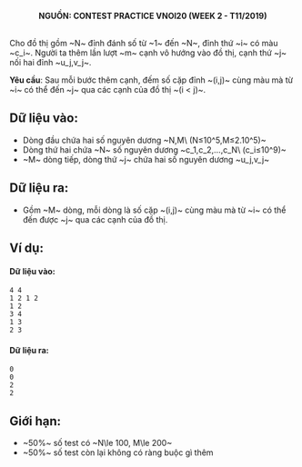 **<center>NGUỒN: CONTEST PRACTICE VNOI20  (WEEK 2 - T11/2019)</center>**
<br>

Cho đồ thị gồm ~N~ đỉnh đánh số từ ~1~ đến ~N~, đỉnh thứ ~i~ có màu ~c_i~. Người ta thêm lần lượt ~m~ cạnh vô hướng vào đồ thị, cạnh thứ ~j~ nối hai đỉnh ~u_j,v_j~.

**Yêu cầu**: Sau mỗi bước thêm cạnh, đếm số cặp đỉnh ~(i,j)~ cùng màu mà từ ~i~ có thể đến ~j~ qua các cạnh của đồ thị ~(i < j)~.

## Dữ liệu vào:
- Dòng đầu chứa hai số nguyên dương ~N,M\ (N≤10^5,M≤2.10^5)~
- Dòng thứ hai chứa ~N~ số nguyên dương ~c_1,c_2,…,c_N\  (c_i≤10^9)~
- ~M~ dòng tiếp, dòng thứ ~j~ chứa hai số nguyên dương ~u_j,v_j~

## Dữ liệu ra:
- Gồm ~M~ dòng, mỗi dòng là số cặp ~(i,j)~ cùng màu mà từ ~i~ có thể đến được ~j~ qua các cạnh của đồ thị.

## Ví dụ: 
#### Dữ liệu vào:
```
4 4 
1 2 1 2
1 2
3 4
1 3
2 3
```

#### Dữ liệu ra:
```
0
0
2
2
```
## Giới hạn:
- ~50\%~ số test có ~N\le 100, M\le 200~
- ~50\%~ số test còn lại không có ràng buộc gì thêm